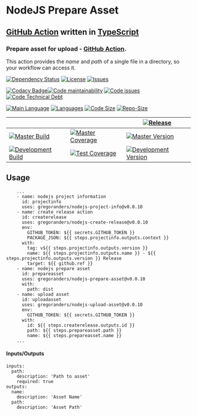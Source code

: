 # NodeJS Prepare Asset

## [GitHub Action](https://github.com/features/actions) written in [TypeScript](http://www.typescriptlang.org/)

### Prepare asset for upload - [GitHub Action](https://github.com/features/actions).

This action provides the _name_ and _path_ of a single file in a directory, so your workflow can access it.

[![Dependency Status][daviddm-image]][daviddm-url]
[![License][license-image]][license-url]
[![Issues][issues-image]][issues-url]

[![Codacy Badge][codacy-imge]][codacy-url][![Code maintainability][code-maintainability-image]][code-maintainability-url] [![Code issues][code-issues-image]][code-issues-url] [![Code Technical Debt][code-tech-debt-image]][code-tech-debt-url]

[![Main Language][language-image]][code-metric-url] [![Languages][languages-image]][code-metric-url] [![Code Size][code-size-image]][code-metric-url] [![Repo-Size][repo-size-image]][code-metric-url]

|                                                                  |                                                                            | [![Release][release-image]][release-url]                                     |
| ---------------------------------------------------------------- | -------------------------------------------------------------------------- | ---------------------------------------------------------------------------- |
| [![Master Build][master-build-image]][master-url]                | [![Master Coverage][master-coveralls-image]][master-coveralls-url]         | [![Master Version][master-version-image]][master-version-url]                |
| [![Development Build][development-build-image]][development-url] | [![Test Coverage][development-coveralls-image]][development-coveralls-url] | [![Development Version][development-version-image]][development-version-url] |

## Usage

```YML
    ...
    - name: nodejs project information
      id: projectinfo
      uses: gregoranders/nodejs-project-info@v0.0.10
    - name: create release action
      id: createrelease
      uses: gregoranders/nodejs-create-release@v0.0.10
      env:
        GITHUB_TOKEN: ${{ secrets.GITHUB_TOKEN }}
        PACKAGE_JSON: ${{ steps.projectinfo.outputs.context }}
      with:
        tag: v${{ steps.projectinfo.outputs.version }}
        name: ${{ steps.projectinfo.outputs.name }} - ${{ steps.projectinfo.outputs.version }} Release
        target: ${{ github.ref }}
    - name: nodejs prepare asset
      id: prepareasset
      uses: gregoranders/nodejs-prepare-asset@v0.0.10
      with:
        path: dist
    - name: upload asset
      id: uploadasset
      uses: gregoranders/nodejs-upload-asset@v0.0.10
      env:
        GITHUB_TOKEN: ${{ secrets.GITHUB_TOKEN }}
      with:
        id: ${{ steps.createrelease.outputs.id }}
        path: ${{ steps.prepareasset.path }}
        name: ${{ steps.prepareasset.name }}
    ...
```

#### Inputs/Outputs

```YML
inputs:
  path:
    description: 'Path to asset'
    required: true
outputs:
  name:
    description: 'Asset Name'
  path:
    description: 'Asset Path'
```

[release-url]: https://github.com/gregoranders/nodejs-prepare-asset/releases
[master-url]: https://github.com/gregoranders/nodejs-prepare-asset/tree/master
[development-url]: https://github.com/gregoranders/nodejs-prepare-asset/tree/development
[repository-url]: https://github.com/gregoranders/nodejs-prepare-asset
[code-metric-url]: https://github.com/gregoranders/nodejs-prepare-asset/search?l=TypeScript
[travis-url]: https://travis-ci.org/gregoranders/nodejs-prepare-asset
[travis-image]: https://travis-ci.org/gregoranders/nodejs-prepare-asset.svg?branch=master
[daviddm-url]: https://david-dm.org/gregoranders/nodejs-prepare-asset
[daviddm-image]: https://david-dm.org/gregoranders/nodejs-prepare-asset.svg?branch=master
[license-url]: https://github.com/gregoranders/nodejs-prepare-asset/blob/master/LICENSE
[license-image]: https://img.shields.io/github/license/gregoranders/nodejs-prepare-asset.svg
[master-version-url]: https://github.com/gregoranders/nodejs-prepare-asset/blob/master/package.json
[master-version-image]: https://img.shields.io/github/package-json/v/gregoranders/nodejs-prepare-asset/master
[development-version-url]: https://github.com/gregoranders/nodejs-prepare-asset/blob/development/package.json
[development-version-image]: https://img.shields.io/github/package-json/v/gregoranders/nodejs-prepare-asset/development
[issues-url]: https://github.com/gregoranders/nodejs-prepare-asset/issues
[issues-image]: https://img.shields.io/github/issues-raw/gregoranders/nodejs-prepare-asset.svg
[release-image]: https://img.shields.io/github/release/gregoranders/nodejs-prepare-asset
[release-build-image]: https://github.com/gregoranders/nodejs-prepare-asset/workflows/Release%20CI/badge.svg
[master-build-image]: https://github.com/gregoranders/nodejs-prepare-asset/workflows/Master%20CI/badge.svg
[development-build-image]: https://github.com/gregoranders/nodejs-prepare-asset/workflows/Development%20CI/badge.svg
[master-coveralls-url]: https://coveralls.io/github/gregoranders/nodejs-prepare-asset?branch=master
[master-coveralls-image]: https://img.shields.io/coveralls/github/gregoranders/nodejs-prepare-asset/master
[development-coveralls-image]: https://img.shields.io/coveralls/github/gregoranders/nodejs-prepare-asset/development
[development-coveralls-url]: https://coveralls.io/github/gregoranders/nodejs-prepare-asset?branch=development
[code-maintainability-url]: https://codeclimate.com/github/gregoranders/nodejs-prepare-asset/maintainability
[code-maintainability-image]: https://img.shields.io/codeclimate/maintainability/gregoranders/nodejs-prepare-asset
[code-issues-url]: https://codeclimate.com/github/gregoranders/nodejs-prepare-asset/maintainability
[code-issues-image]: https://img.shields.io/codeclimate/issues/gregoranders/nodejs-prepare-asset
[code-tech-debt-url]: https://codeclimate.com/github/gregoranders/nodejs-prepare-asset/maintainability
[code-tech-debt-image]: https://img.shields.io/codeclimate/tech-debt/gregoranders/nodejs-prepare-asset
[language-image]: https://img.shields.io/github/languages/top/gregoranders/nodejs-prepare-asset
[languages-image]: https://img.shields.io/github/languages/count/gregoranders/nodejs-prepare-asset
[code-size-image]: https://img.shields.io/github/languages/code-size/gregoranders/nodejs-prepare-asset
[repo-size-image]: https://img.shields.io/github/repo-size/gregoranders/nodejs-prepare-asset
[codacy-imge]: https://app.codacy.com/project/badge/Grade/f67f0f69c2f64cdcb81e8464473ff032
[codacy-url]: https://www.codacy.com/manual/gregoranders/nodejs-prepare-asset
